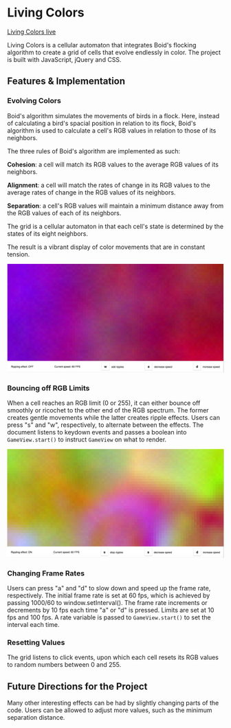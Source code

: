 # Living Colors

[Living Colors live][github]

[github]: https://ykpeng.github.io/living_colors

Living Colors is a cellular automaton that integrates Boid's flocking algorithm to create a grid of cells that evolve endlessly in color. The project is built with JavaScript, jQuery and CSS.

## Features & Implementation

### Evolving Colors

Boid's algorithm simulates the movements of birds in a flock. Here, instead of calculating a bird's spacial position in relation to its flock, Boid's algorithm is used to calculate a cell's RGB values in relation to those of its neighbors.

The three rules of Boid's algorithm are implemented as such:

**Cohesion**: a cell will match its RGB values to the average RGB values of its neighbors.

**Alignment**: a cell will match the rates of change in its RGB values to the average rates of change in the RGB values of its neighbors.

**Separation**: a cell's RGB values will maintain a minimum distance away from the RGB values of each of its neighbors.

The grid is a cellular automaton in that each cell's state is determined by the states of its eight neighbors.

The result is a vibrant display of color movements that are in constant tension.

![smooth]

### Bouncing off RGB Limits

When a cell reaches an RGB limit (0 or 255), it can either bounce off smoothly or ricochet to the other end of the RGB spectrum. The former creates gentle movements while the latter creates ripple effects. Users can press "s" and "w", respectively, to alternate between the effects. The document listens to keydown events and passes a boolean into `GameView.start()` to instruct `GameView` on what to render.

![ripple]

### Changing Frame Rates

Users can press "a" and "d" to slow down and speed up the frame rate, respectively. The initial frame rate is set at 60 fps, which is achieved by passing 1000/60 to window.setInterval(). The frame rate increments or decrements by 10 fps each time "a" or "d" is pressed. Limits are set at 10 fps and 100 fps. A rate variable is passed to `GameView.start()` to set the interval each time.

### Resetting Values

The grid listens to click events, upon which each cell resets its RGB values to random numbers between 0 and 255.  

## Future Directions for the Project

Many other interesting effects can be had by slightly changing parts of the code. Users can be allowed to adjust more values, such as the minimum separation distance.  

[smooth]: ./screenshots/smooth.png
[ripple]: ./screenshots/ripple.png
